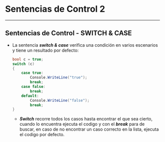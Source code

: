 # Sentencias de Control 2 
---

## Sentencias de Control - SWITCH & CASE

- La sentencia ***switch & case*** verifica una condición en varios escenarios y tiene un resultado por defecto:
    ```c#
    bool c = true;
    switch (c)
    {
        case true:
            Console.WriteLine("true");
            break;
        case false:
            break;
        default:
            Console.WriteLine("false");
            break;
    }
    ```
    - ***Switch*** recorre todos los casos hasta encontrar el que sea cierto, cuando lo encuentra ejecuta el codigo y con el ***break*** para de buscar, en caso de no encontrar un caso correcto en la lista, ejecuta el codigo por defecto.